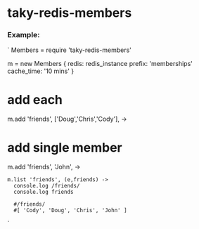 # taky-redis-members

### Example:

`
Members = require 'taky-redis-members'

m = new Members {
  redis: redis_instance
  prefix: 'memberships'
  cache_time: '10 mins'
}

# add each
m.add 'friends', ['Doug','Chris','Cody'], ->

  # add single member
  m.add 'friends', 'John', ->

    m.list 'friends', (e,friends) ->
      console.log /friends/
      console.log friends

      #/friends/
      #[ 'Cody', 'Doug', 'Chris', 'John' ]
`

